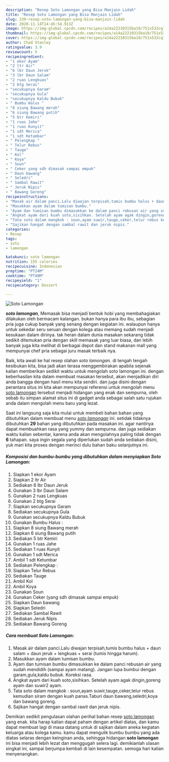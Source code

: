 ```yaml
---
description: "Resep Soto Lamongan yang Bisa Manjain Lidah"
title: "Resep Soto Lamongan yang Bisa Manjain Lidah"
slug: 239-resep-soto-lamongan-yang-bisa-manjain-lidah
date: 2020-11-14T14:45:54.913Z
image: https://img-global.cpcdn.com/recipes/a14a22210315ba10/751x532cq70/soto-lamongan-foto-resep-utama.jpg
thumbnail: https://img-global.cpcdn.com/recipes/a14a22210315ba10/751x532cq70/soto-lamongan-foto-resep-utama.jpg
cover: https://img-global.cpcdn.com/recipes/a14a22210315ba10/751x532cq70/soto-lamongan-foto-resep-utama.jpg
author: Chad Stanley
ratingvalue: 3.9
reviewcount: 5
recipeingredient:
- "1 ekor Ayam"
- "2 ltr Air"
- "6 lbr Daun Jeruk"
- "3 lbr Daun Salam"
- "2 ruas Lengkuas"
- "2 btg Serai"
- "secukupnya Garam"
- "secukupnya Gula"
- "secukupnya Kaldu Bubuk"
- " Bumbu Halus "
- "8 siung Bawang merah"
- "6 siung Bawang putih"
- "5 btr Kemiri"
- "1 ruas Jahe"
- "1 ruas Kunyit"
- "1 sdt Merica"
- "1 sdt Ketumbar"
- " Pelengkap "
- " Telur Rebus"
- " Tauge"
- " Kol"
- " Koya"
- " Soun"
- " Ceker yang sdh dimasak sampai empuk"
- " Daun bawang"
- " Seledri"
- " Sambal Rawit"
- " Jeruk Nipis"
- " Bawang Goreng"
recipeinstructions:
- "Masak air dalam panci.Lalu diwajan terpisah,tumis bumbu halus + daun salam + daun jeruk + lengkuas + serai (tumis hingga harum)."
- "Masukkan ayam dalam tumisan bumbu."
- "Ayam dan tumisan bumbu dimasukkan ke dalam panci rebusan air yang sudah mendidih (sampai ayam matang). Jangan lupa bumbui dengan garam,gula,kaldu bubuk. Koreksi rasa."
- "Angkat ayam dari kuah soto,sisihkan. Setelah ayam agak dingin,goreng ayam dan suwir2 ayam."
- "Tata soto dalam mangkok : soun,ayam suwir,tauge,ceker,telur rebus kemudian siram dengan kuah panas.Taburi daun bawang,seledri,koya dan bawang goreng."
- "Sajikan hangat dengan sambal rawit dan jeruk nipis."
categories:
- Resep
tags:
- soto
- lamongan

katakunci: soto lamongan 
nutrition: 155 calories
recipecuisine: Indonesian
preptime: "PT24M"
cooktime: "PT40M"
recipeyield: "1"
recipecategory: Dessert

---
```



![Soto Lamongan](https://img-global.cpcdn.com/recipes/a14a22210315ba10/751x532cq70/soto-lamongan-foto-resep-utama.jpg)

<b><i>soto lamongan</i></b>, Memasak bisa menjadi bentuk hobi yang membahagiakan dilakukan oleh bermacam kalangan. bukan hanya para ibu ibu, sebagian pria juga cukup banyak yang senang dengan kegiatan ini. walaupun hanya untuk sekedar seru seruan dengan kolega atau memang sudah menjadi kesukaan dalam dirinya. tak heran dalam dunia masakan sekarang tidak sedikit ditemukan pria dengan skill memasak yang luar biasa, dan lebih banyak juga kita melihat di berbagai depot dan stand makanan mall yang mempunyai chef pria sebagai juru masak terbaik nya.



Baik, kita awali ke hal resep olahan <i>soto lamongan</i>. di tengah tengah kesibukan kita, bisa jadi akan terasa menggembirakan apabila sejenak kalian memberikan sedikit waktu untuk mengolah soto lamongan ini. dengan keberhasilan kita dalam membuat masakan tersebut, akan menjadikan diri anda bangga dengan hasil menu kita sendiri. dan juga disini dengan perantara situs ini kita akan mempunyai referensi untuk mengolah menu <u>soto lamongan</u> tersebut menjadi hidangan yang enak dan sempurna, oleh sebab itu simpan alamat situs ini di gadget anda sebagai salah satu rujukan anda dalam mengolah menu baru yang lezat.


Saat ini langsung saja kita mulai untuk membeli bahan bahan yang dibutuhkan dalam membuat menu <u><i>soto lamongan</i></u> ini. setidak tidaknya dibutuhkan <b>29</b> bahan yang dibutuhkan pada masakan ini. agar nantinya dapat membuahkan rasa yang yummy dan sempurna. dan juga sediakan waktu kalian sebentar, karena anda akan mengolahnya paling tidak dengan <b>6</b> tahapan. saya ingin segala yang diperlukan sudah anda sediakan disini, yuk mari kita proses dengan merinci dulu bahan baku selanjutnya ini.

<!--inarticleads1-->

##### Komposisi dan bumbu-bumbu yang dibutuhkan dalam menyiapkan Soto Lamongan:

1. Siapkan 1 ekor Ayam
1. Siapkan 2 ltr Air
1. Sediakan 6 lbr Daun Jeruk
1. Gunakan 3 lbr Daun Salam
1. Gunakan 2 ruas Lengkuas
1. Gunakan 2 btg Serai
1. Siapkan secukupnya Garam
1. Sediakan secukupnya Gula
1. Gunakan secukupnya Kaldu Bubuk
1. Gunakan  Bumbu Halus :
1. Siapkan 8 siung Bawang merah
1. Siapkan 6 siung Bawang putih
1. Sediakan 5 btr Kemiri
1. Gunakan 1 ruas Jahe
1. Sediakan 1 ruas Kunyit
1. Gunakan 1 sdt Merica
1. Ambil 1 sdt Ketumbar
1. Sediakan  Pelengkap :
1. Siapkan  Telur Rebus
1. Sediakan  Tauge
1. Ambil  Kol
1. Ambil  Koya
1. Gunakan  Soun
1. Gunakan  Ceker (yang sdh dimasak sampai empuk)
1. Siapkan  Daun bawang
1. Siapkan  Seledri
1. Sediakan  Sambal Rawit
1. Sediakan  Jeruk Nipis
1. Sediakan  Bawang Goreng




<!--inarticleads2-->

##### Cara membuat Soto Lamongan:

1. Masak air dalam panci.Lalu diwajan terpisah,tumis bumbu halus + daun salam + daun jeruk + lengkuas + serai (tumis hingga harum).
1. Masukkan ayam dalam tumisan bumbu.
1. Ayam dan tumisan bumbu dimasukkan ke dalam panci rebusan air yang sudah mendidih (sampai ayam matang). Jangan lupa bumbui dengan garam,gula,kaldu bubuk. Koreksi rasa.
1. Angkat ayam dari kuah soto,sisihkan. Setelah ayam agak dingin,goreng ayam dan suwir2 ayam.
1. Tata soto dalam mangkok : soun,ayam suwir,tauge,ceker,telur rebus kemudian siram dengan kuah panas.Taburi daun bawang,seledri,koya dan bawang goreng.
1. Sajikan hangat dengan sambal rawit dan jeruk nipis.




Demikian sedikit pengulasan olahan perihal bahan resep <u>soto lamongan</u> yang enak. kita harap kalian dapat paham dengan artikel diatas, dan kamu dapat membuat lagi di masa datang untuk di sajikan dalam aneka kegiatan keluarga atau kolega kamu. kamu dapat mengulik bumbu bumbu yang ada diatas selaras dengan keinginan anda, sehingga hidangan <b>soto lamongan</b> ini bisa menjadi lebih lezat dan menggugah selera lagi. demikianlah ulasan singkat ini, sampai berjumpa kembali di lain kesempatan. semoga hari kalian menyenangkan.
